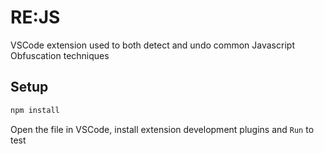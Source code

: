 # RE:JS

VSCode extension used to both detect and undo common Javascript Obfuscation techniques

## Setup

``` bash
npm install
```

Open the file in VSCode, install extension development plugins and `Run` to test

